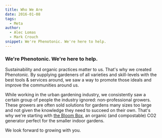 ```yaml
---
title: Who We Are
date: 2016-01-08
tags:
  - Meta
author:
  - Alec Lomas
  - Mark Crouch
snippet: We're Phenotonic. We're here to help.
---
```


### We're Phenotonic. We're here to help.

Sustainability and organic practices matter to us. That's why we created Phenotonic. By supplying gardeners of all varieties and skill-levels with the best tools & services around, we saw a way to promote those ideals and improve the communities around us.

While working in the urban gardening industry, we consistently saw a certain group of people the industry ignored: non-professional growers. These growers are often sold solutions for gardens many sizes too large and not given the knowledge they need to succeed on their own. That's why we're starting with [the Bloom Box](/store/bloom-box), an organic (and compostable) CO2 generator perfect for the smaller indoor gardens.

We look forward to growing with you.
